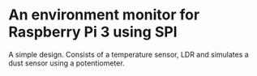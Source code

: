 # An environment monitor for Raspberry Pi 3 using SPI
A simple design.
Consists of a temperature sensor, LDR and simulates a dust sensor using a potentiometer.
